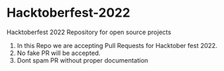 # Hacktoberfest-2022

Hacktoberfest 2022 Repository for open source projects

1. In this Repo we are accepting Pull Requests for Hacktober fest 2022.
2. No fake PR will be accepted.
3. Dont spam PR without proper documentation
